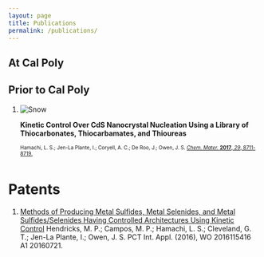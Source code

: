 ```yaml
---
layout: page
title: Publications
permalink: /publications/
---
```


## At Cal Poly

## Prior to Cal Poly
<ol>
   <li>
     <div class="row">
      <div class="column left">
        <img src="https://lesliehamachi.github.io/images/Logo.png" alt="Snow">
      </div>
      <div class="column right">
        <p style="font-size: 14px; font-weight: bold">Kinetic Control Over CdS Nanocrystal Nucleation Using a Library of Thiocarbonates, Thiocarbamates, and Thioureas</p>
        <p style="font-size: 10px;">Hamachi, L. S.; Jen-La Plante, I.; Coryell, A. C.; De Roo, J.; Owen, J. S. <a href="https://pubs.acs.org/doi/abs/10.1021/acs.chemmater.7b02861"><em>Chem. Mater.</em> <b>2017</b>, <em>29</em>, 8711-8719.</a></p>
      </div>
    </div>
   </li>
</ol>


# Patents
1. [Methods of Producing Metal Sulfides, Metal Selenides, and Metal Sulfides/Selenides Having Controlled Architectures Using Kinetic Control](https://patents.google.com/patent/WO2016115416A1/en)
Hendricks, M. P.; Campos, M. P.; Hamachi, L. S.; Cleveland, G. T.; Jen-La Plante, I.; Owen, J. S. PCT Int. Appl. (2016), WO 2016115416 A1 20160721.
